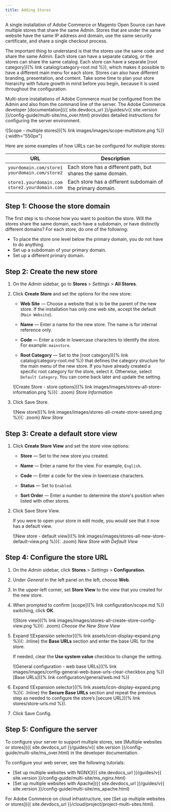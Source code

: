 ```yaml
---
title: Adding Stores
---
```


A single installation of Adobe Commerce or Magento Open Source can have multiple stores that share the same Admin. Stores that are under the same website have the same IP address and domain, use the same security certificate, and share a single checkout process.

The important thing to understand is that the stores use the same code and share the same Admin. Each store can have a separate catalog, or the stores can share the same catalog. Each store can have a separate [root category]({% link catalog/category-root.md %}), which makes it possible to have a different main menu for each store. Stores can also have different branding, presentation, and content. Take some time to plan your store hierarchy with future growth in mind before you begin, because it is used throughout the configuration.

Multi-store installations of Adobe Commerce must be configured from the Admin and also from the command line of the server. The Adobe Commerce developer [documentation]({{ site.devdocs_url }}/guides/v{{ site.version }}/config-guide/multi-site/ms_over.html) provides detailed instructions for configuring the server environment.

![Scope - multiple stores]({% link images/images/scope-multistore.png %}){:width="550px"}

Here are some examples of how URLs can be configured for multiple stores:

| URL | Description |
| --- | ----------- |
| `yourdomain.com/store1`<br>`yourdomain.com/store2` | Each store has a different path, but shares the same domain. |
| `store1.yourdomain.com`<br>`store2.yourdomain.com` | Each store has a different subdomain of the primary domain. |

## Step 1: Choose the store domain

The first step is to choose how you want to position the store. Will the stores share the same domain, each have a subdomain, or have distinctly different domains? For each store, do one of the following:

- To place the store one level below the primary domain, you do not have to do anything.
- Set up a subdomain of your primary domain.
- Set up a different primary domain.

## Step 2: Create the new store

1. On the _Admin_ sidebar, go to **Stores** > _Settings_ > **All Stores**.

1. Click **Create Store** and set the options for the new store:

   - **Web Site** — Choose a website that is to be the parent of the new store. If the installation has only one web site, accept the default (`Main Website`).

   - **Name** — Enter a name for the new store. The name is for internal reference only.

   - **Code** — Enter a code in lowercase characters to identify the store. For example: `mainstore`.

   - **Root Category** — Set to the [root category]({% link catalog/category-root.md %}) that defines the category structure for the main menu of the new store. If you have already created a specific root category for the store, select it. Otherwise, select `Default Category`. You can come back later and update the setting.

    ![Create Store - store options]({% link images/images/stores-all-store-information.png %}){: .zoom}
    _Store Information_

1. Click <span class="btn">Save Store</span>.

    ![New store]({% link images/images/stores-all-create-store-saved.png %}){: .zoom}
    _New Store_

## Step 3: Create a default store view

1. Click **Create Store View** and set the store view options:

   - **Store** — Set to the new store you created.

   - **Name** — Enter a name for the view. For example, `English`.

   - **Code** — Enter a code for the view in lowercase characters.

   - **Status** — Set to `Enabled`.

   - **Sort Order** — Enter a number to determine the store's position when listed with other stores.

1. Click <span class="btn">Save Store View</span>.

    If you were to open your store in edit mode, you would see that it now has a default view.

    ![New store - default view]({% link images/images/stores-all-new-store-default-view.png %}){: .zoom}
    _New Store with Default View_

## Step 4: Configure the store URL

1. On the _Admin_ sidebar, click **Stores** > _Settings_ > **Configuration**.

1. Under _General_ in the left panel on the left, choose **Web**.

1. In the upper-left corner, set **Store View** to the view that you created for the new store.

1. When prompted to confirm [scope]({% link configuration/scope.md %}) switching, click **OK**.

    ![Store view]({% link images/images/stores-all-create-store-config-view.png %}){: .zoom}
    _Choose the New Store View_

1. Expand ![Expansion selector]({% link assets/icon-display-expand.png %}){: .Inline} the **Base URLs** section and enter the base URL for the store.

    If needed, clear the **Use system value** checkbox to change the setting.

    ![General configuration - web base URLs]({% link images/images/config-general-web-base-urls-clear-checkbox.png %})
    [Base URLs]({% link configuration/general/web.md %})

1. Expand ![Expansion selector]({% link assets/icon-display-expand.png %}){: .Inline} the **Secure Base URLs** section and repeat the previous step as needed to configure the store’s [secure URL]({% link stores/store-urls.md %}).

1. Click <span class="btn">Save Config</span>.

## Step 5: Configure the server

To configure your server to support multiple stores, see [Multiple websites or stores]({{ site.devdocs_url }}/guides/v{{ site.version }}/config-guide/multi-site/ms_over.html) in the developer documentation.

To configure your web server, see the following tutorials:

- [Set up multiple websites with NGNX]({{ site.devdocs_url }}/guides/v{{ site.version }}/config-guide/multi-site/ms_nginx.html)
- [Set up multiple websites with Apache]({{ site.devdocs_url }}/guides/v{{ site.version }}/config-guide/multi-site/ms_apache.html)

For Adobe Commerce on cloud infrastructure, see [Set up multiple websites or stores]({{ site.devdocs_url }}/cloud/project/project-multi-sites.html).
